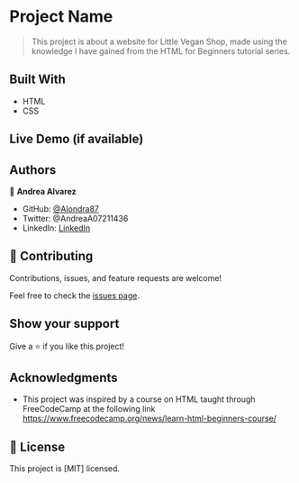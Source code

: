 # Project Name

> This project is about a website for Little Vegan Shop, made using the knowledge I have gained from the HTML for Beginners tutorial series.

## Built With

- HTML
- CSS

## Live Demo (if available)


## Authors

👤 **Andrea Alvarez**

- GitHub: [@Alondra87](https://github.com/Alondra87)
- Twitter: @AndreaA07211436
- LinkedIn: [LinkedIn](https://www.linkedin.com/in/andrea-a-384903224/)

## 🤝 Contributing

Contributions, issues, and feature requests are welcome!

Feel free to check the [issues page](../../issues/).

## Show your support

Give a ⭐️ if you like this project!

## Acknowledgments

- This project was inspired by a course on HTML taught through FreeCodeCamp at the following link https://www.freecodecamp.org/news/learn-html-beginners-course/

## 📝 License

This project is [MIT] licensed.
